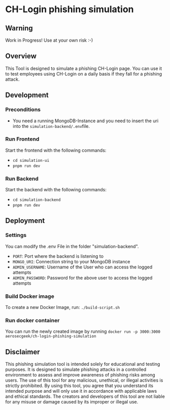 # CH-Login phishing simulation

## Warning

Work in Progress! Use at your own risk :-)

## Overview

This Tool is designed to simulate a phishing CH-Login page. You can use it to test employees using CH-Login on a daily basis if they fall for a phishing attack.

## Development

### Preconditions

- You need a running MongoDB-Instance and you need to insert the uri into the `simulation-backend/.env`file.

### Run Frontend

Start the frontend with the following commands:

- `cd simulation-ui`
- `pnpm run dev`

### Run Backend

Start the backend with the following commands:

- `cd simulation-backend`
- `pnpm run dev`

## Deployment

### Settings

You can modify the .env File in the folder "simulation-backend".

- `PORT`: Port where the backend is listening to
- `MONGO_URI`: Connection string to your MongoDB instance
- `ADMIN_USERNAME`: Username of the User who can access the logged attempts
- `ADMIN_PASSWORD`: Password for the above user to access the logged attempts

### Build Docker image

To create a new Docker Image, run: `./build-script.sh`

### Run docker container

You can run the newly created image by running `docker run -p 3000:3000 aerosecgeek/ch-login-phishing-simulation`

## Disclaimer

This phishing simulation tool is intended solely for educational and testing purposes. It is designed to simulate phishing attacks in a controlled environment to assess and improve awareness of phishing risks among users. The use of this tool for any malicious, unethical, or illegal activities is strictly prohibited. By using this tool, you agree that you understand its intended purpose and will only use it in accordance with applicable laws and ethical standards. The creators and developers of this tool are not liable for any misuse or damage caused by its improper or illegal use.
